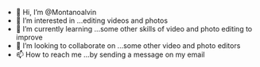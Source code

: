 - 👋 Hi, I’m @Montanoalvin
- 👀 I’m interested in ...editing videos and photos
- 🌱 I’m currently learning ...some other skills of video and photo editing to improve
- 💞️ I’m looking to collaborate on ...some other video and photo editors
- 📫 How to reach me ...by sending a message on my email

<!---
Montanoalvin/Montanoalvin is a ✨ special ✨ repository because its `README.md` (this file) appears on your GitHub profile.
You can click the Preview link to take a look at your changes.
--->
